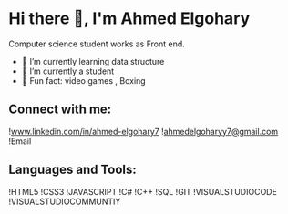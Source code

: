 # Hi there 👋, I'm Ahmed Elgohary

Computer science student works as Front end.

- 🔭 I’m currently learning data structure 
- 🌱 I’m currently a student
- 👯 Fun fact: video games , Boxing 

## Connect with me:
!www.linkedin.com/in/ahmed-elgohary7
!ahmedelgoharyy7@gmail.com
!Email

## Languages and Tools:
!HTML5 !CSS3 !JAVASCRIPT !C# !C++ !SQL !GIT !VISUALSTUDIOCODE !VISUALSTUDIOCOMMUNTIY


<!--
**a7med-elgohary/a7med-elgohary** is a ✨ _special_ ✨ repository because its `README.md` (this file) appears on your GitHub profile.

Here are some ideas to get you started:

- 🔭 I’m currently working on ...
- 🌱 I’m currently learning ...
- 👯 I’m looking to collaborate on ...
- 🤔 I’m looking for help with ...
- 💬 Ask me about ...
- 📫 How to reach me: ...
- 😄 Pronouns: ...
- ⚡ Fun fact: ...
-->
